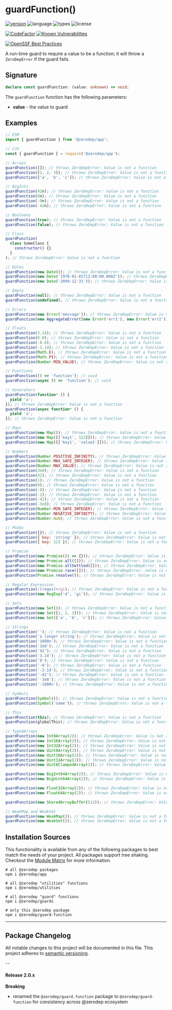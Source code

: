 # guardFunction()

[![version](https://img.shields.io/npm/v/@zerodep/guard-function?style=flat-square&color=blue)](https://www.npmjs.com/package/@zerodep/guard-function)
![language](https://img.shields.io/badge/typescript-100%25-blue?style=flat-square)
![types](https://img.shields.io/badge/types-included-blue?style=flat-square)
![license](https://img.shields.io/github/license/cdepage/zerodep?color=blue&style=flat-square)

[![CodeFactor](https://www.codefactor.io/repository/github/cdepage/zerodep/badge)](https://www.codefactor.io/repository/github/cdepage/zerodep)
[![Known Vulnerabilities](https://snyk.io/test/github/cdepage/zerodep/badge.svg)](https://snyk.io/test/github/cdepage/zerodep)

[![OpenSSF Best Practices](https://www.bestpractices.dev/projects/9225/badge)](https://www.bestpractices.dev/projects/9225)

A run-time guard to require a value to be a function; it will throw a `ZeroDepError` if the guard fails.

## Signature

```typescript
declare const guardFunction: (value: unknown) => void;
```

The `guardFunction` function has the following parameters:

- **value** - the value to guard

## Examples

```javascript
// ESM
import { guardFunction } from '@zerodep/app';

// CJS
const { guardFunction } = require('@zerodep/app');
```

```javascript
// Arrays
guardFunction([]); // throws ZeroDepError: Value is not a function
guardFunction([1, 2, 3]); // throws ZeroDepError: Value is not a function
guardFunction(['a', 'b', 'c']); // throws ZeroDepError: Value is not a function

// BigInts
guardFunction(42n); // throws ZeroDepError: Value is not a function
guardFunction(0n); // throws ZeroDepError: Value is not a function
guardFunction(-0n); // throws ZeroDepError: Value is not a function
guardFunction(-42n); // throws ZeroDepError: Value is not a function

// Booleans
guardFunction(true); // throws ZeroDepError: Value is not a function
guardFunction(false); // throws ZeroDepError: Value is not a function

// Class
guardFunction(
  class SomeClass {
    constructor() {}
  }
); // throws ZeroDepError: Value is not a function

// Dates
guardFunction(new Date()); // throws ZeroDepError: Value is not a function
guardFunction(new Date('1970-01-01T12:00:00.000Z')); // throws ZeroDepError: Value is not a function
guardFunction(new Date('2099-12-31')); // throws ZeroDepError: Value is not a function

// Empty
guardFunction(null); // throws ZeroDepError: Value is not a function
guardFunction(undefined); // throws ZeroDepError: Value is not a function

// Errors
guardFunction(new Error('message')); // throws ZeroDepError: Value is not a function
guardFunction(new AggregateError([new Error('err1'), new Error('err2')], 'message')); // throws ZeroDepError: Value is not a function

// Floats
guardFunction(3.14); // throws ZeroDepError: Value is not a function
guardFunction(0.0); // throws ZeroDepError: Value is not a function
guardFunction(-0.0); // throws ZeroDepError: Value is not a function
guardFunction(-3.14); // throws ZeroDepError: Value is not a function
guardFunction(Math.E); // throws ZeroDepError: Value is not a function
guardFunction(Math.PI); // throws ZeroDepError: Value is not a function
guardFunction(Number.MIN_VALUE); // throws ZeroDepError: Value is not a function

// Functions
guardFunction(() => 'function'); // void
guardFunction(async () => 'function'); // void

// Generators
guardFunction(function* () {
  yield 'a';
}); // throws ZeroDepError: Value is not a function
guardFunction(async function* () {
  yield 'a';
}); // throws ZeroDepError: Value is not a function

// Maps
guardFunction(new Map()); // throws ZeroDepError: Value is not a function
guardFunction(new Map([['key1', 123]])); // throws ZeroDepError: Value is not a function
guardFunction(new Map([['key1', 'value1']])); // throws ZeroDepError: Value is not a function

// Numbers
guardFunction(Number.POSITIVE_INFINITY); // throws ZeroDepError: Value is not a function
guardFunction(Number.MAX_SAFE_INTEGER); // throws ZeroDepError: Value is not a function
guardFunction(Number.MAX_VALUE); // throws ZeroDepError: Value is not a function
guardFunction(3e8); // throws ZeroDepError: Value is not a function
guardFunction(42); // throws ZeroDepError: Value is not a function
guardFunction(1); // throws ZeroDepError: Value is not a function
guardFunction(0); // throws ZeroDepError: Value is not a function
guardFunction(-0); // throws ZeroDepError: Value is not a function
guardFunction(-1); // throws ZeroDepError: Value is not a function
guardFunction(-42); // throws ZeroDepError: Value is not a function
guardFunction(-3e8); // throws ZeroDepError: Value is not a function
guardFunction(Number.MIN_SAFE_INTEGER); // throws ZeroDepError: Value is not a function
guardFunction(Number.NEGATIVE_INFINITY); // throws ZeroDepError: Value is not a function
guardFunction(Number.NaN); // throws ZeroDepError: Value is not a function

// POJOs
guardFunction({}); // throws ZeroDepError: Value is not a function
guardFunction({ key: 'string' }); // throws ZeroDepError: Value is not a function
guardFunction({ key: 123 }); // throws ZeroDepError: Value is not a function

// Promise
guardFunction(new Promise(() => {})); // throws ZeroDepError: Value is not a function
guardFunction(new Promise.all([])); // throws ZeroDepError: Value is not a function
guardFunction(new Promise.allSettled([])); // throws ZeroDepError: Value is not a function
guardFunction(new Promise.race([])); // throws ZeroDepError: Value is not a function
guardFunction(Promise.resolve()); // throws ZeroDepError: Value is not a function

// Regular Expression
guardFunction(/[regex]+/gi); // throws ZeroDepError: Value is not a function
guardFunction(new RegExp('d', 'gi')); // throws ZeroDepError: Value is not a function

// Sets
guardFunction(new Set()); // throws ZeroDepError: Value is not a function
guardFunction(new Set([1, 2, 3])); // throws ZeroDepError: Value is not a function
guardFunction(new Set(['a', 'b', 'c'])); // throws ZeroDepError: Value is not a function

// Strings
guardFunction(''); // throws ZeroDepError: Value is not a function
guardFunction('a longer string'); // throws ZeroDepError: Value is not a function
guardFunction('1000n'); // throws ZeroDepError: Value is not a function
guardFunction('3e8'); // throws ZeroDepError: Value is not a function
guardFunction('42'); // throws ZeroDepError: Value is not a function
guardFunction('3.14'); // throws ZeroDepError: Value is not a function
guardFunction('0'); // throws ZeroDepError: Value is not a function
guardFunction('-0'); // throws ZeroDepError: Value is not a function
guardFunction('-3.14'); // throws ZeroDepError: Value is not a function
guardFunction('-42'); // throws ZeroDepError: Value is not a function
guardFunction('-3e8'); // throws ZeroDepError: Value is not a function
guardFunction('-1000n'); // throws ZeroDepError: Value is not a function

// Symbols
guardFunction(Symbol()); // throws ZeroDepError: Value is not a function
guardFunction(Symbol('name')); // throws ZeroDepError: Value is not a function

// This
guardFunction(this); // throws ZeroDepError: Value is not a function
guardFunction(globalThis); // throws ZeroDepError: Value is not a function

// TypedArrays
guardFunction(new Int8Array(2)); // throws ZeroDepError: Value is not a function
guardFunction(new Int16Array(2)); // throws ZeroDepError: Value is not a function
guardFunction(new Int32Array(2)); // throws ZeroDepError: Value is not a function
guardFunction(new Uint8Array(2)); // throws ZeroDepError: Value is not a function
guardFunction(new Uint16Array(2)); // throws ZeroDepError: Value is not a function
guardFunction(new Uint32Array(2)); // throws ZeroDepError: Value is not a function
guardFunction(new Uint8ClampedArray(2)); // throws ZeroDepError: Value is not a function

guardFunction(new BigInt64Array(2)); // throws ZeroDepError: Value is not a function
guardFunction(new BigUint64Array(2)); // throws ZeroDepError: Value is not a function

guardFunction(new Float32Array(2)); // throws ZeroDepError: Value is not a function
guardFunction(new Float64Array(2)); // throws ZeroDepError: Value is not a function

guardFunction(new SharedArrayBuffer(512)); // throws ZeroDepError: Value is not a function

// WeakMap and WeakSet
guardFunction(new WeakMap()); // throws ZeroDepError: Value is not a function
guardFunction(new WeakSet()); // throws ZeroDepError: Value is not a function
```

## Installation Sources

This functionality is available from any of the following packages to best match the needs of your project. All packages support tree shaking. Checkout the [Module Matrix](/) for more information.

```shell
# all @zerodep packages
npm i @zerodep/app

# all @zerodep "utilities" functions
npm i @zerodep/utilities

# all @zerodep "guard" functions
npm i @zerodep/guards

# only this @zerodep package
npm i @zerodep/guard-function
```

---

## Package Changelog

All notable changes to this project will be documented in this file. This project adheres to [semantic versioning](https://semver.org/spec/v2.0.0.html).

--

#### Release 2.0.x

**Breaking**

- renamed the `@zerodep/guard.function` package to `@zerodep/guard-function` for consistency across @zerodep ecosystem
